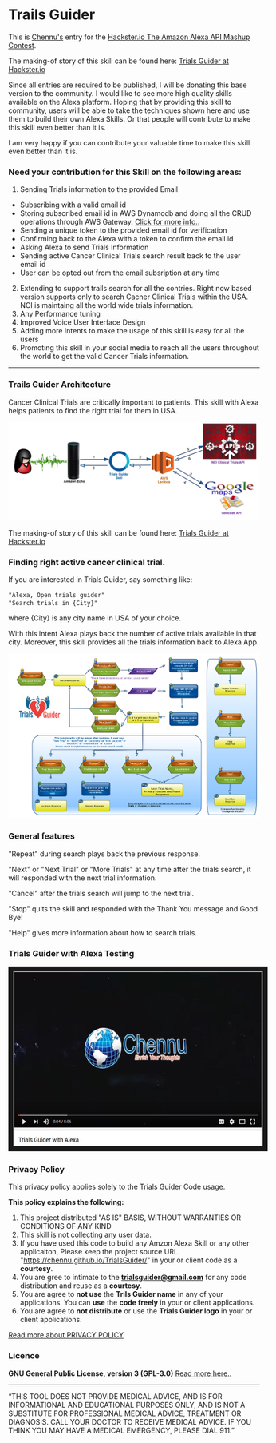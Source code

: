 # Trails Guider

This is [Chennu's](https://www.chennu.com) entry for 
the [Hackster.io The Amazon Alexa API Mashup Contest](https://www.hackster.io/contests/alexa-api-contest).

The making-of story of this skill can be found here: [Trials Guider at Hackster.io](https://www.hackster.io/enrich-your-thoughts/trialsguider-a02c99 "Trials Guider at The Amazon Alexa API Mashup Contest")

Since all entries are required to be published, I will be donating this base version to the community.
I would like to see more high quality skills available on the Alexa platform. Hoping that by providing this skill to community, users will be able to take the techniques shown here and use them to build their own Alexa Skills. Or that people will contribute to make this skill even better than it is. 

I am very happy if you can contribute your valuable time to make this skill even better than it is.

### Need your contribution for this Skill on the following areas:

1. Sending Trials information to the provided Email
 * Subscribing with a valid email id
 * Storing subscribed email id in AWS Dynamodb and doing all the CRUD operations through AWS Gateway. [Click for more info..](https://aws.amazon.com/blogs/compute/using-amazon-api-gateway-as-a-proxy-for-dynamodb/)
 * Sending a unique token to the provided email id for verification
 * Confirming back to the Alexa with a token to confirm the email id
 * Asking Alexa to send Trials Information
 * Sending active Cancer Clinical Trials search result back to the user email id
 * User can be opted out from the email subsription at any time
2. Extending to support trails search for all the contries. Right now based version supports only to search Cacner Clinical Trials within the USA. NCI is maintaing all the world wide trials information. 
3. Any Performance tuning
4. Improved Voice User Interface Design
5. Adding more Intents to make the usage of this skill is easy for all the users
6. Promoting this skill in your social media to reach all the users throughout the world to get the valid Cancer Trials information.

***

### Trails Guider Architecture

Cancer Clinical Trials are critically important to patients. This skill with Alexa helps patients to find the right trial for them in USA.

![](docs/TrialsGuider_Architecture_Transparent.png)

The making-of story of this skill can be found here: [Trials Guider at Hackster.io](https://www.hackster.io/enrich-your-thoughts/trialsguider-a02c99 "Trials Guider at The Amazon Alexa API Mashup Contest")

### Finding right active cancer clinical trial.
If you are interested in Trials Guider, say something like:
```
"Alexa, Open trials guider"
"Search trials in {City}"
```
where {City} is any city name in USA of your choice.

With this intent Alexa plays back the number of active trials available in that city. Moreover, this skill provides all the trials information back to Alexa App.


![](docs/TrialsGuider_SearchTrials_Transparent.png)


### General features
"Repeat" during search plays back the previous response.

"Next" or "Next Trial" or "More Trials" at any time after the trials search, it will responded with the next trial information.

"Cancel" after the trials search will jump to the next trial.

"Stop" quits the skill and responded with the Thank You message and Good Bye!

"Help" gives more information about how to search trials.

### Trials Guider with Alexa Testing
<a href="https://www.youtube.com/watch?v=pE0b4rU-Y4s" target="_blank"><img src="docs/trials-guider-youtube.JPG" 
alt="Trials Guider with Alexa" width="500" height="350" border="10" /></a>

### Privacy Policy

This privacy policy applies solely to the Trials Guider Code usage.

**This policy explains the following:**

1. This project distributed "AS IS" BASIS, WITHOUT WARRANTIES OR CONDITIONS OF ANY KIND
2. This skill is not collecting any user data.
3. If you have used this code to build any Amzon Alexa Skill or any other applicaiton, Please keep the project source URL "https://chennu.github.io/TrialsGuider/" in your or client code as a **courtesy**.
4. You are gree to intimate to the **trialsguider@gmail.com** for any code distribution and reuse as a **courtesy**.
5. You are agree to **not use** the **Trils Guider name** in any of your applications. You can **use** the **code freely** in your or client applications.
6. You are agree to **not distribute** or use the **Trials Guider logo** in your or client applications.

[Read more about PRIVACY POLICY](PRIVACY_POLICY.md)

### Licence

**GNU General Public License, version 3 (GPL-3.0)** [Read more here..](https://opensource.org/licenses/GPL-3.0 "GNU General Public License")

***
“THIS TOOL DOES NOT PROVIDE MEDICAL ADVICE, AND IS FOR INFORMATIONAL AND EDUCATIONAL PURPOSES ONLY, AND IS NOT A SUBSTITUTE FOR PROFESSIONAL MEDICAL ADVICE, TREATMENT OR DIAGNOSIS. CALL YOUR DOCTOR TO RECEIVE MEDICAL ADVICE. IF YOU THINK YOU MAY HAVE A MEDICAL EMERGENCY, PLEASE DIAL 911.”

